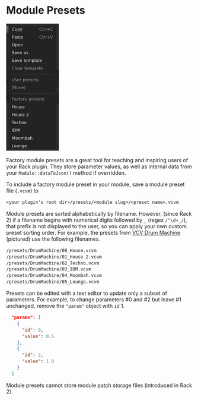 # Module Presets

<img src="images/presets.png" class="float-right">

Factory module presets are a great tool for teaching and inspiring users of your Rack plugin.
They store parameter values, as well as internal data from your `Module::dataToJson()` method if overridden.

To include a factory module preset in your module, save a module preset file (`.vcvm`) to
```txt
<your plugin's root dir>/presets/<module slug>/<preset name>.vcvm
```

Module presets are sorted alphabetically by filename.
However, (since Rack 2) if a filename begins with numerical digits followed by `_` (regex `/^\d+_/`), that prefix is not displayed to the user, so you can apply your own custom preset sorting order.
For example, the presets from [VCV Drum Machine](https://library.vcvrack.com/VCV-Drums/DrumMachine) (pictured) use the following filenames.
```txt
/presets/DrumMachine/00_House.vcvm
/presets/DrumMachine/01_House 2.vcvm
/presets/DrumMachine/02_Techno.vcvm
/presets/DrumMachine/03_IDM.vcvm
/presets/DrumMachine/04_Moombah.vcvm
/presets/DrumMachine/05_Lounge.vcvm
```

Presets can be edited with a text editor to update only a subset of parameters.
For example, to change parameters #0 and #2 but leave #1 unchanged, remove the `"param"` object with `id` 1.
```json
  "params": [
    {
      "id": 0,
      "value": 0.5
    },
    {
      "id": 2,
      "value": 1.0
    }
  ]
```

Module presets cannot store module patch storage files (introduced in Rack 2).
